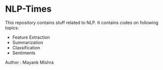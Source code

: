 # NLP-Times
  
This repository contains stuff related to NLP.
It contains codes on following topics:
- Feature Extraction
- Summarization
- Classification
- Sentiments
  
Author : Mayank Mishra
